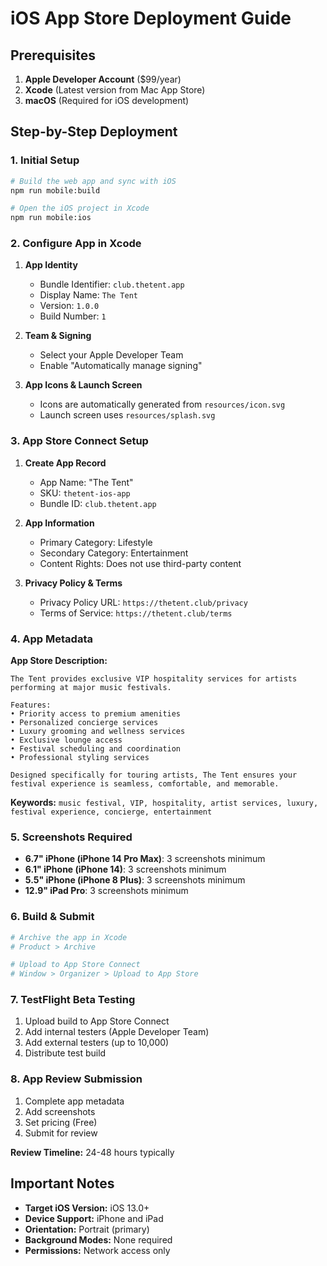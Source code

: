 # iOS App Store Deployment Guide

## Prerequisites

1. **Apple Developer Account** ($99/year)
2. **Xcode** (Latest version from Mac App Store)
3. **macOS** (Required for iOS development)

## Step-by-Step Deployment

### 1. Initial Setup

```bash
# Build the web app and sync with iOS
npm run mobile:build

# Open the iOS project in Xcode
npm run mobile:ios
```

### 2. Configure App in Xcode

1. **App Identity**
   - Bundle Identifier: `club.thetent.app`
   - Display Name: `The Tent`
   - Version: `1.0.0`
   - Build Number: `1`

2. **Team & Signing**
   - Select your Apple Developer Team
   - Enable "Automatically manage signing"

3. **App Icons & Launch Screen**
   - Icons are automatically generated from `resources/icon.svg`
   - Launch screen uses `resources/splash.svg`

### 3. App Store Connect Setup

1. **Create App Record**
   - App Name: "The Tent"
   - SKU: `thetent-ios-app`
   - Bundle ID: `club.thetent.app`

2. **App Information**
   - Primary Category: Lifestyle
   - Secondary Category: Entertainment
   - Content Rights: Does not use third-party content

3. **Privacy Policy & Terms**
   - Privacy Policy URL: `https://thetent.club/privacy`
   - Terms of Service: `https://thetent.club/terms`

### 4. App Metadata

**App Store Description:**
```
The Tent provides exclusive VIP hospitality services for artists performing at major music festivals. 

Features:
• Priority access to premium amenities
• Personalized concierge services  
• Luxury grooming and wellness services
• Exclusive lounge access
• Festival scheduling and coordination
• Professional styling services

Designed specifically for touring artists, The Tent ensures your festival experience is seamless, comfortable, and memorable.
```

**Keywords:**
`music festival, VIP, hospitality, artist services, luxury, festival experience, concierge, entertainment`

### 5. Screenshots Required

- **6.7" iPhone (iPhone 14 Pro Max)**: 3 screenshots minimum
- **6.1" iPhone (iPhone 14)**: 3 screenshots minimum  
- **5.5" iPhone (iPhone 8 Plus)**: 3 screenshots minimum
- **12.9" iPad Pro**: 3 screenshots minimum

### 6. Build & Submit

```bash
# Archive the app in Xcode
# Product > Archive

# Upload to App Store Connect
# Window > Organizer > Upload to App Store
```

### 7. TestFlight Beta Testing

1. Upload build to App Store Connect
2. Add internal testers (Apple Developer Team)
3. Add external testers (up to 10,000)
4. Distribute test build

### 8. App Review Submission

1. Complete app metadata
2. Add screenshots
3. Set pricing (Free)
4. Submit for review

**Review Timeline:** 24-48 hours typically

## Important Notes

- **Target iOS Version:** iOS 13.0+
- **Device Support:** iPhone and iPad
- **Orientation:** Portrait (primary)
- **Background Modes:** None required
- **Permissions:** Network access only
